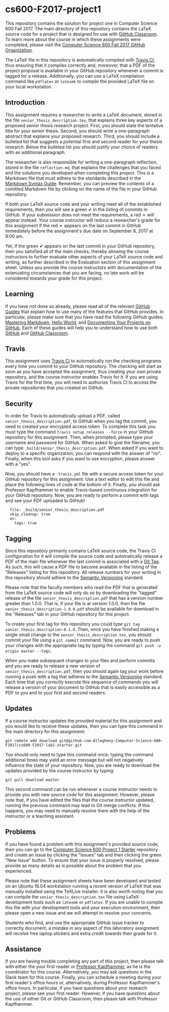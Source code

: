 <!---

TASK LIST:

  * Use cp -rf *.* to copy all of the files and directories in this repository
    to the starter repository for this assignment
  * Change into the directory for the starer repository
  * Update the header (e.g., #) to only give the name of the assignment
  * Update the first paragraph to include the commented-out content
  * Change the link in the # Problems section to point to this lab's starter
  * Create the assignment in the GitHub Classroom, noting the URL
  * Test the assignment by accepting it with your own GitHub account
  * Check to ensure that your GitHub repository is created correctly
  * Share the assignment link with all of the students using email or Slack

PROBLEMS?

  * Contact Gregory M. Kapfhammer by email or Slack
  * Raise an issue in the GitHub repository for this assignment

-->

# cs600-F2017-project1

This repository contains the solution for project one in Computer Science 600
Fall 2017. The main directory of this repository contains the LaTeX source code
for a project that is designed for use with [GitHub
Classroom](https://classroom.github.com/). To learn more about the course in
which these assignments were completed, please visit the [Computer Science 600
Fall 2017 GitHub
Organization](https://github.com/Allegheny-Computer-Science-600-F2017).

The LaTeX file in this repository is automatically compiled with [Travis
CI](https://travis-ci.org/), thus ensuring that it compiles correctly and,
moreover, that a PDF of the project proposal is available in your GitHub
repository whenever a commit is tagged for a release. Additionally, you can use
a LaTeX compilation command like `pdflatex` or `latexmk` to compile the provided
LaTeX file on your local workstation.

## Introduction

This assignment requires a researcher to write a LaTeX document, stored in the
file `senior_thesis_description.tex`, that explains three key aspects of a
proposed senior thesis research project. First, you should state the tentative
title for your senior thesis. Second, you should write a one-paragraph abstract
that explains your proposed research. Third, you should include a bulleted list
that suggests a potential first and second reader for your thesis research.
Below the bulleted list you should justify your choice of readers with an
additional paragraph.

The researcher is also responsible for writing a one-paragraph reflection,
stored in the file `reflection.md`, that explains the challenges that you faced
and the solutions you developed when completing this project. This is a Markdown
file that must adhere to the standards described in the [Markdown Syntax
Guide](https://guides.github.com/features/mastering-markdown/). Remember, you
can preview the contents of a comitted Markdown file by clicking on the name of
the file in your GitHub repository.

If both your LaTeX source code and your writing meet all of the established
requirements, then you will see a green &#x2714; in the listing of commits in
GitHub. If your submission does not meet the requirements, a red &#x2717; will
appear instead. Your course  instructor will reduce a researcher's grade for
this assignment if the red &#x2717; appears on the last commit in GitHub
immediately before the assignment's due date on September 8, 2017 at 9:00 am.

Yet, if the green &#x2714; appears on the last commit in your GitHub repository,
then you satisfied all of the main checks, thereby allowing the course
instructors to further evaluate other aspects of your LaTeX source code and
writing, as further described in the Evaluation section of this assignment
sheet. Unless you provide the course instructors with documentation of the
extenuating circumstances that you are facing, no late work will be considered
towards your grade for this project.

## Learning

If you have not done so already, please read all of the relevant [GitHub
Guides](https://guides.github.com/) that explain how to use many of the features
that GitHub provides. In particular, please make sure that you have read the
following GitHub guides: [Mastering
Markdown](https://guides.github.com/features/mastering-markdown/), [Hello
World](https://guides.github.com/activities/hello-world/), and [Documenting Your
Projects on GitHub](https://guides.github.com/features/wikis/). Each of these
guides will help you to understand how to use both [GitHub](http://github.com) and
[GitHub Classroom](https://classroom.github.com/).

## Travis

This assignment uses [Travis CI](https://travis-ci.com/) to automatically run
the checking programs every time you commit to your GitHub repository. The
checking will start as soon as you have accepted the assignment, thus creating
your own private repository, and the course instructor enables Travis for it. If
you are using Travis for the first time, you will need to authorize Travis CI to
access the private repositories that you created on GitHub.

## Security

In order for Travis to automatically upload a PDF, called
`senior_thesis_description.pdf`, to GitHub when you tag the commit, you need to
created your encrypted access token. To complete this task you must type the
command `travis setup releases --force` in your GitHub repository for this
assignment. Then, when prompted, please type your username and password for
GitHub. When asked to give the filename, you can type
`_build/senior_thesis_description.pdf`. When asked if you want to deploy to a
specific organization, you can respond with the answer of "no". Finally, when
this tool asks if you want to use encryption, please answer with a "yes".

Now, you should have a `.travis.yml` file with a secure access token for your
GitHub repository for this assignment. Use a text editor to edit this file and
place the following lines of code at the bottom of it. Finally, you should ask
Professor Kapfhammer to enable Travis-based continuous integration for your
GitHub repository. Now, you are ready to perform a commit with tags and see your
PDF uploaded to GitHub!

```
  file: _build/senior_thesis_description.pdf
  skip_cleanup: true
  on:
    tags: true
```

## Tagging

Since this repository primarily contains LaTeX source code, the Travis CI
configuration for it will compile the source code and automatically release a
PDF of the main file whenever the last commit is associated with a [Git
Tag](https://git-scm.com/book/en/v2/Git-Basics-Tagging). As such, this will
cause a PDF file to become available in the listing of the "Releases" listing
for this repository. All release numbers for your writing in this repository
should adhere to the [Semantic Versioning](http://semver.org/) standard.

Please note that the faculty members who read the PDF that is generated from
the LaTeX source code will only do so by downloading the "tagged" release of
the file `senior_thesis_description.pdf` that has a version number greater
than 1.0.0. That is, if your file is at version 1.0.0, then the file
`senior_thesis_description-1.0.0.pdf` should be available for download in the
"Releases" tab in your GitHub repository for this project.

To create your first tag for this repository you could type `git tag
senior_thesis_description-0.1.0`. Then, once you have finished making a single
small change to the `senior_thesis_description.tex`, you should commit your file
using a `git commit` command. Now, you are ready to push your changes with the
appropriate tag by typing the command `git push -u origin master --tags`.

When you make subsequent changes to your files and perform commits and you are
ready to release a new version of `senior_thesis_description.pdf`, then you
should again tag your work before running a push with a tag that adheres to the
[Semantic Versioning](http://semver.org/) standard. Each time that you correctly
execute this sequence of commands you will release a version of your document to
GitHub that is easily accessible as a PDF to you and to your first and second
readers.

## Updates

If a course instructor updates the provided material for this assignment and
you would like to receive these updates, then you can type this command in the
main directory for this assignment:

```
git remote add download git@github.com:Allegheny-Computer-Science-600-F2017/cs600-F2017-lab1-starter.git
```

You should only need to type this command once; typing the command additional
times may yield an error message but will not negatively influence the state of
your repository. Now, you are ready to download the updates provided by the
course instructor by typing:

```
git pull download master

```

This second command can be run whenever a course instructor needs to provide you
with new source code for this assignment. However, please note that, if you have
edited the files that the course instructor updated, running the previous
command may lead to Git merge conflicts. If this happens, you may need to
manually resolve them with the help of the instructor or a teaching assistant.

## Problems

If you have found a problem with this assignment's provided source code, then
you can go to the [Computer Science 600 Project 1
Starter](https://github.com/Allegheny-Computer-Science-600-F2017/cs600-F2017-project1-starter)
repository and create an issue by clicking the "Issues" tab and then clicking
the green "New Issue" button. To ensure that your issue is properly resolved,
please provide as many details as is possible about the problem that you
experienced.

Please note that these assignment sheets have been developed and tested on an
Ubuntu 16.04 workstation running a recent version of LaTeX that was manually
installed using the TeXLive installer. It is also worth noting that you can
compile the `senior_thesis_description.tex` file using LaTeX development tools
such as `latexmk` or `pdflatex`. If you are unable to compile this file with
your development tools and your execution environment, then please open a new
issue and we will attempt to resolve your concerns.

Students who find, and use the appropriate GitHub issue tracker to correctly
document, a mistake in any aspect of this laboratory assignment will receive
free laptop stickers and extra credit towards their grade for it.

## Assistance

If you are having trouble completing any part of this project, then please talk
with either the your first reader or [Professor
Kapfhammer](http://www.cs.allegheny.edu/sites/gkapfham/), as he is the
coordinator for this course. Alternatively, you may ask questions in the Slack
team for this course. Finally, you can schedule a meeting during your first
reader's office hours or, alternatively, during Professor Kapfhammer's office
hours. In particular, if you have questions about your research project, please
see your first reader. However, if you have questions about the use of either
Git or GitHub Classroom, then please talk with Professor Kapfhammer.
